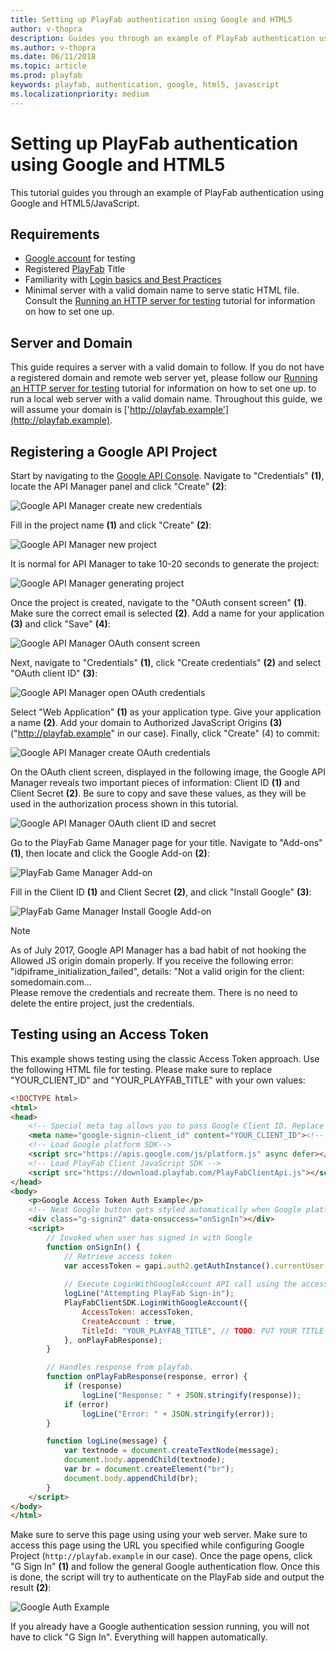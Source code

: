 ```yaml
---
title: Setting up PlayFab authentication using Google and HTML5
author: v-thopra
description: Guides you through an example of PlayFab authentication using Google and HTML5.
ms.author: v-thopra
ms.date: 06/11/2018
ms.topic: article
ms.prod: playfab
keywords: playfab, authentication, google, html5, javascript
ms.localizationpriority: medium
---
```


# Setting up PlayFab authentication using Google and HTML5

This tutorial guides you through an example of PlayFab authentication using Google and HTML5/JavaScript.

## Requirements

- [Google account](https://google.com/) for testing
- Registered [PlayFab](https://playfab.com/) Title
- Familiarity with [Login basics and Best Practices](../../authentication/platform-specific-authentication/login-basics-best-practices.md)
- Minimal server with a valid domain name to serve static HTML file. Consult the [Running an HTTP server for testing](../../config/dev-test-live/running-an-http-server-for-testing.md) tutorial for information on how to set one up.

## Server and Domain

This guide requires a server with a valid domain to follow. If you do not have a registered domain and remote web server yet, please follow our [Running an HTTP server for testing](../../config/dev-test-live/running-an-http-server-for-testing.md) tutorial for information on how to set one up. to run a local web server with a valid domain name. Throughout this guide, we will assume your domain is ['http://playfab.example'](http://playfab.example).

## Registering a Google API Project

Start by navigating to the [Google API Console](https://console.developers.google.com/). Navigate to "Credentials" **(1)**, locate the API Manager panel and click "Create" **(2)**:

![Google API Manager create new credentials](media/tutorials/google-html5/create-new-credentials.png)  

Fill in the project name **(1)** and click "Create" **(2)**:

![Google API Manager new project](media/tutorials/google-html5/create-new-project.png)  

It is normal for API Manager to take 10-20 seconds to generate the project:

![Google API Manager generating project](media/tutorials/google-html5/generating-project.png)  

Once the project is created, navigate to the "OAuth consent screen" **(1)**. Make sure the correct email is selected **(2)**. Add a name for your application **(3)** and click "Save" **(4)**:

![Google API Manager OAuth consent screen](media/tutorials/google-html5/oauth-consent-screen.png)  

Next, navigate to "Credentials" **(1)**, click "Create credentials" **(2)** and select "OAuth client ID" **(3)**:

![Google API Manager open OAuth credentials](media/tutorials/google-html5/open-oauth-credentials.png)  

Select "Web Application" **(1)** as your application type. Give your application a name **(2)**. Add your domain to Authorized JavaScript Origins **(3)** ("http://playfab.example" in our case). Finally, click "Create" (4) to commit:

![Google API Manager create OAuth credentials](media/tutorials/google-html5/create-oauth-credentials.png)  

On the OAuth client screen, displayed in the following image, the Google API Manager reveals two important pieces of information: Client ID **(1)** and Client Secret **(2)**. Be sure to copy and save these values, as they will be used in the authorization process shown in this tutorial.

![Google API Manager OAuth client ID and secret](media/tutorials/google-html5/oauth-client-credentials.png)  

Go to the PlayFab Game Manager page for your title. Navigate to "Add-ons" **(1)**, then locate and click the Google Add-on **(2)**:

![PlayFab Game Manager Add-on](media/tutorials/google-html5/open-google-add-on.png)  

Fill in the Client ID **(1)** and Client Secret **(2)**, and click "Install Google" **(3)**:

![PlayFab Game Manager Install Google Add-on](media/tutorials/google-html5/install-google-add-on.png)  

> [!NOTE]
> As of July 2017, Google API Manager has a bad habit of not hooking the Allowed JS origin domain properly. If you receive the following error:  
> "idpiframe_initialization_failed", details: "Not a valid origin for the client: somedomain.com...  
> Please remove the credentials and recreate them. There is no need to delete the entire project, just the credentials.

## Testing using an Access Token

This example shows testing using the classic Access Token approach. Use the following HTML file for testing. Please make sure to replace "YOUR_CLIENT_ID" and "YOUR_PLAYFAB_TITLE" with your own values:

```html
<!DOCTYPE html>
<html>
<head>
    <!-- Special meta tag allows you to pass Google Client ID. Replace the content attribute value with your own Client Id -->
    <meta name="google-signin-client_id" content="YOUR_CLIENT_ID"><!-- // TODO: PUT YOUR GOOGLE CLIENT_ID HERE! -->
    <!-- Load Google platform SDK-->
    <script src="https://apis.google.com/js/platform.js" async defer></script>
    <!-- Load PlayFab Client JavaScript SDK -->
    <script src="https://download.playfab.com/PlayFabClientApi.js"></script>
</head>
<body>
    <p>Google Access Token Auth Example</p>
    <!-- Neat Google button gets styled automatically when Google platform SDK is loaded -->
    <div class="g-signin2" data-onsuccess="onSignIn"></div>
    <script>
        // Invoked when user has signed in with Google
        function onSignIn() {
            // Retrieve access token
            var accessToken = gapi.auth2.getAuthInstance().currentUser.get().getAuthResponse(true).access_token;
            
            // Execute LoginWithGoogleAccount API call using the access token. Please replace TitleID with your own.
            logLine("Attempting PlayFab Sign-in");
            PlayFabClientSDK.LoginWithGoogleAccount({
                AccessToken: accessToken,
                CreateAccount : true,            
                TitleId: "YOUR_PLAYFAB_TITLE", // TODO: PUT YOUR TITLE ID HERE!
            }, onPlayFabResponse);
        }

        // Handles response from playfab.
        function onPlayFabResponse(response, error) {
            if (response)
                logLine("Response: " + JSON.stringify(response));
            if (error)
                logLine("Error: " + JSON.stringify(error));
        }

        function logLine(message) {
            var textnode = document.createTextNode(message);
            document.body.appendChild(textnode);
            var br = document.createElement("br");
            document.body.appendChild(br);
        }
    </script>
</body>
</html>
```

Make sure to serve this page using using your web server. Make sure to access this page using the URL you specified while configuring Google Project (`http://playfab.example` in our case). Once the page opens, click "G Sign In" **(1)** and follow the general Google authentication flow. Once this is done, the script will try to authenticate on the  PlayFab side and output the result **(2)**:

![Google Auth Example](media/tutorials/google-html5/google-auth-example.png)  

If you already have a Google authentication session running, you will not have to click "G Sign In". Everything will happen automatically.